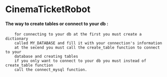 # CinemaTicketRobot

#### The way to create tables or connect to your db :
        for connecting to your db at the first you must create a dictionary
        called MY_DATABASE and fill it with your connection's information
        at the secend you must call the create_table function to connect to your
        database and creating tables
        if you only want to connect to your db you must instead of create_table function
        call the connect_mysql function.
        
        